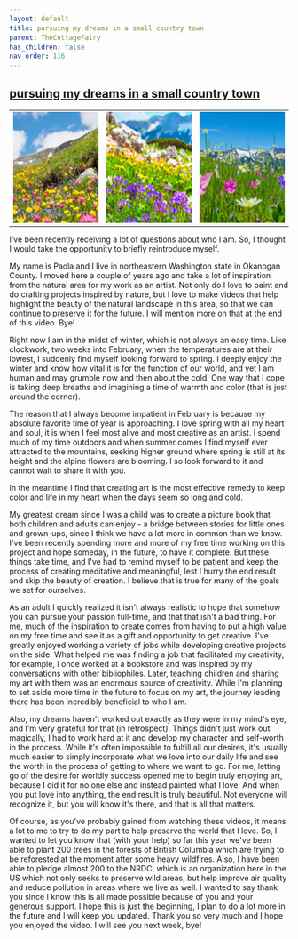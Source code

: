 ```yaml
---
layout: default
title: pursuing my dreams in a small country town
parent: TheCottageFairy
has_children: false
nav_order: 116
---
```


## [pursuing my dreams in a small country town](https://www.youtube.com/watch?v=DbnHLQtjN4g)

<div>
<table align="center">
	<tr>
		<td align="center">
			<img src="../../posters/pursuing_my_dreams_in_a_small_country_town-[DbnHLQtjN4g]/generated_00.png" height="200" width="200"/>
		</td>
		<td align="center">
			<img src="../../posters/pursuing_my_dreams_in_a_small_country_town-[DbnHLQtjN4g]/generated_01.png" height="200" width="200"/>
		</td>
		<td align="center">
			<img src="../../posters/pursuing_my_dreams_in_a_small_country_town-[DbnHLQtjN4g]/generated_02.png" height="200" width="200"/>
		</td>
	</tr>
</table>
</div>

I’ve been recently receiving a lot of questions about who I am. So, I thought I would take the opportunity to briefly reintroduce myself.

My name is Paola and I live in northeastern Washington state in Okanogan County. I moved here a couple of years ago and take a lot of inspiration from the natural area for my work as an artist. Not only do I love to paint and do crafting projects inspired by nature, but I love to make videos that help highlight the beauty of the natural landscape in this area, so that we can continue to preserve it for the future. I will mention more on that at the end of this video. Bye!

Right now I am in the midst of winter, which is not always an easy time. Like clockwork, two weeks into February, when the temperatures are at their lowest, I suddenly find myself looking forward to spring. I deeply enjoy the winter and know how vital it is for the function of our world, and yet I am human and may grumble now and then about the cold. One way that I cope is taking deep breaths and imagining a time of warmth and color (that is just around the corner).

The reason that I always become impatient in February is because my absolute favorite time of year is approaching. I love spring with all my heart and soul, it is when I feel most alive and most creative as an artist. I spend much of my time outdoors and when summer comes I find myself ever attracted to the mountains, seeking higher ground where spring is still at its height and the alpine flowers are blooming. I so look forward to it and cannot wait to share it with you.

In the meantime I find that creating art is the most effective remedy to keep color and life in my heart when the days seem so long and cold.

My greatest dream since I was a child was to create a picture book that both children and adults can enjoy - a bridge between stories for little ones and grown-ups, since I think we have a lot more in common than we know. I've been recently spending more and more of my free time working on this project and hope someday, in the future, to have it complete. But these things take time, and I've had to remind myself to be patient and keep the process of creating meditative and meaningful, lest I hurry the end result and skip the beauty of creation. I believe that is true for many of the goals we set for ourselves.

As an adult I quickly realized it isn't always realistic to hope that somehow you can pursue your passion full-time, and that that isn't a bad thing. For me, much of the inspiration to create comes from having to put a high value on my free time and see it as a gift and opportunity to get creative. I've greatly enjoyed working a variety of jobs while developing creative projects on the side. What helped me was finding a job that facilitated my creativity, for example, I once worked at a bookstore and was inspired by my conversations with other bibliophiles. Later, teaching children and sharing my art with them was an enormous source of creativity. While I'm planning to set aside more time in the future to focus on my art, the journey leading there has been incredibly beneficial to who I am.

Also, my dreams haven't worked out exactly as they were in my mind's eye, and I'm very grateful for that (in retrospect). Things didn't just work out magically, I had to work hard at it and develop my character and self-worth in the process. While it's often impossible to fulfill all our desires, it's usually much easier to simply incorporate what we love into our daily life and see the worth in the process of getting to where we want to go. For me, letting go of the desire for worldly success opened me to begin truly enjoying art, because I did it for no one else and instead painted what I love. And when you put love into anything, the end result is truly beautiful. Not everyone will recognize it, but you will know it's there, and that is all that matters.

Of course, as you've probably gained from watching these videos, it means a lot to me to try to do my part to help preserve the world that I love. So, I wanted to let you know that (with your help) so far this year we've been able to plant 200 trees in the forests of British Columbia which are trying to be reforested at the moment after some heavy wildfires. Also, I have been able to pledge almost 200 to the NRDC, which is an organization here in the US which not only seeks to preserve wild areas, but help improve air quality and reduce pollution in areas where we live as well. I wanted to say thank you since I know this is all made possible because of you and your generous support. I hope this is just the beginning, I plan to do a lot more in the future and I will keep you updated. Thank you so very much and I hope you enjoyed the video. I will see you next week, bye!